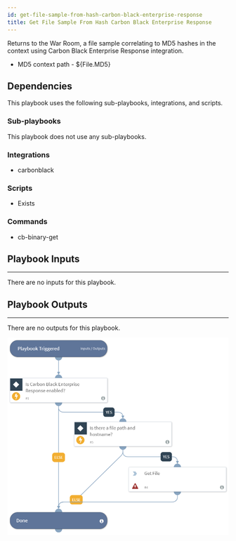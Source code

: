 ```yaml
---
id: get-file-sample-from-hash-carbon-black-enterprise-response
title: Get File Sample From Hash Carbon Black Enterprise Response
---
```


Returns to the War Room, a file sample correlating to MD5 hashes in the context using Carbon Black Enterprise Response integration.

* MD5 context path - ${File.MD5}

## Dependencies
This playbook uses the following sub-playbooks, integrations, and scripts.

### Sub-playbooks
This playbook does not use any sub-playbooks.

### Integrations
* carbonblack

### Scripts
* Exists

### Commands
* cb-binary-get

## Playbook Inputs
---
There are no inputs for this playbook.

## Playbook Outputs
---
There are no outputs for this playbook.

![Get_File_Sample_From_Hash_Carbon_Black_Enterprise_Response](https://github.com/ElazarK/content-docs/blob/master/images/playbooks/Get_File_Sample_From_Path_Carbon_Black_Enterprise_Response.png)
